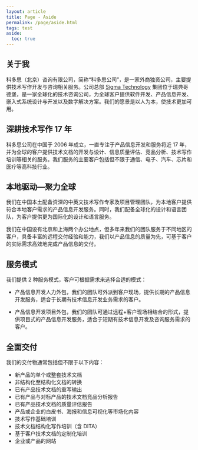 ```yaml
---
layout: article
title: Page - Aside
permalink: /page/aside.html
tags: test
aside:
  toc: true
---
```



## 关于我

科多思（北京）咨询有限公司，简称“科多思公司”，是一家外商独资公司，主要提供技术写作开发与咨询相关服务。公司总部 [Sigma Technology](https://sigmatechnology.com/) 集团位于瑞典哥德堡，是一家全球化的技术咨询公司，为全球客户提供软件开发、产品信息开发、嵌入式系统设计与开发以及数字解决方案。我们的愿景是以人为本，使技术更加可用。

## 深耕技术写作 17 年

科多思公司在中国于 2006 年成立，一直专注于产品信息开发和服务将近 17 年，并为全球的客户提供技术文档的开发与设计、信息质量评估、竞品分析、技术写作培训等相关的服务。我们服务的主要客户包括但不限于通信、电子、汽车、芯片和医疗等高科技行业。

## 本地驱动—聚力全球

我们在中国本土配备资深的中英文技术写作专家及项目管理团队，为本地客户提供符合本地客户需求的产品信息开发服务。同时，我们配备全球化的设计和语言团队，为客户提供更为国际化的设计和语言服务。

我们在中国设有北京和上海两个办公地点，但多年来我们的团队服务于不同地区的客户，具备丰富的远程交付经验和能力，我们以产品信息的质量为先，可基于客户的实际需求高效地完成产品信息的交付。

## 服务模式

我们提供 2 种服务模式，客户可根据需求来选择合适的模式：

- 产品信息开发人力外包，我们的团队可外派到客户现场，提供长期的产品信息开发服务，适合于长期有技术信息开发业务需求的客户。

- 产品信息开发项目外包，我们的团队可通过远程+客户现场相结合的形式，提供项目式的产品信息开发服务，适合于短期有技术信息开发及咨询服务需求的客户。

## 全面交付

我们的交付物通常包括但不限于以下内容：

- 新产品的单个或整套技术文档
- 非结构化至结构化文档的转换
- 已有产品技术文档的重写输出
- 已有产品与对标产品的技术文档竞品分析报告
- 已有产品技术文档的质量评估报告
- 产品或企业的白皮书、海报和信息可视化等市场化内容
- 技术写作基础培训
- 技术文档结构化写作培训（含 DITA）
- 基于客户技术文档的定制化培训
- 企业或产品的网站
